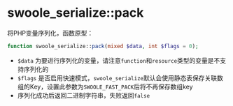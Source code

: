 # swoole_serialize::pack

将PHP变量序列化，函数原型：
```php
function swoole_serialize::pack(mixed $data, int $flags = 0);
```

* `$data` 为要进行序列化的变量，请注意`function`和`resource`类型的变量是不支持序列化的
* `$flags` 是否启用快速模式，`swoole_serialize`默认会使用静态表保存关联数组的Key，设置此参数为`SWOOLE_FAST_PACK`后将不再保存数组key
* 序列化成功后返回二进制字符串，失败返回`false`
